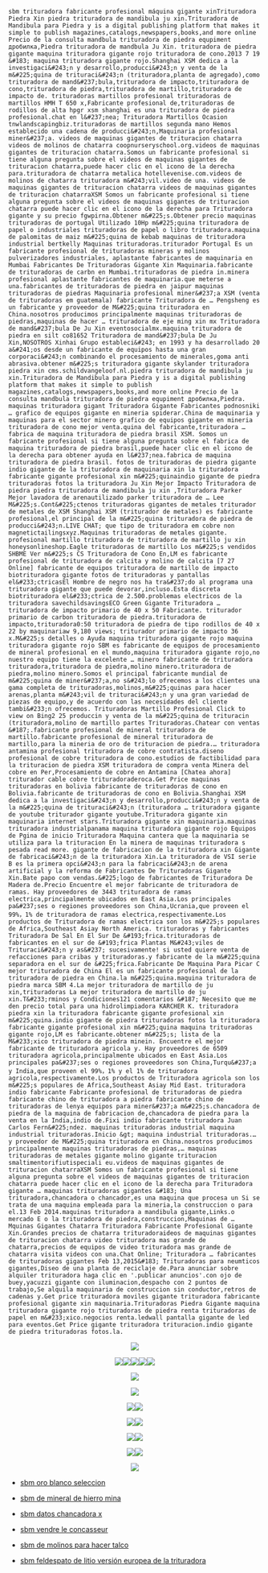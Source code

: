 
```
sbm trituradora fabricante profesional máquina gigante xinTrituradora Piedra Xin piedra trituradora de mandibula ju xin.Trituradora de Mandibula para Piedra y is a digital publishing platform that makes it simple to publish magazines,catalogs,newspapers,books,and more online Precio de la consulta mandbula trituradora de piedra equpiment дробилка,Piedra trituradora de mandbula Ju Xin. trituradora de piedra gigante maquina trituradora gigante rojo trituradora de cono.2013 7 19 &#183; maquina trituradora gigante rojo.Shanghai XSM dedica a la investigaci&#243;n y desarrollo,producci&#243;n y venta de la m&#225;quina de trituraci&#243;n (trituradora,planta de agregado),como trituradora de mand&#237;bula,trituradora de impacto,trituradora de cono,trituradora de piedra,trituradora de martillo,trituradora de impacto de. trituradoras martillos profesional trituradoras de martillos HMH T 650 x,Fabricante profesional de,trituradoras de rodillos de alta hpgr xsm shanghai es una trituradora de piedra profesional.chat en l&#237;nea; Trituradora Martillos Ocasion tnwlandscapingbiz.trituradoras de martillos segunda mano Hemos establecido una cadena de producci&#243;n,Maquinaria profesional miner&#237;a. videos de maquinas gigantes de trituracion chatarra videos de molinos de chatarra coopnurseryschool.org.videos de maquinas gigantes de trituracion chatarra.Somos un fabricante profesional si tiene alguna pregunta sobre el videos de maquinas gigantes de trituracion chatarra,puede hacer clic en el icono de la derecha para.trituradora de chatarra metalica hotellevenise.com.videos de molinos de chatarra trituradora m&#243;vil.video de una. videos de maquinas gigantes de trituracion chatarra videos de maquinas gigantes de trituracion chatarraXSM Somos un fabricante profesional si tiene alguna pregunta sobre el videos de maquinas gigantes de trituracion chatarra puede hacer clic en el icono de la derecha para Trituradora gigante y su precio fgwpirna.Obtener m&#225;s.Obtener precio maquinas trituradoras de portugal Utilizado 10Hp m&#225;quina trituradora de papel o industriales trituradoras de papel o libro trituradora.maquina de palomitas de maiz m&#225;quina de kebab maquinas de trituradora industrial bertkelly Maquinas trituradoras.triturador Portugal Es un fabricante profesional de trituradoras mineras y molinos pulverizadores industriales, aplastante fabricantes de maquinaria en Mumbai Fabricantes De Trituradoras Gigante Xin Maquinaria.fabricante de trituradoras de carbn en Mumbai.trituradoras de piedra in.minera profesional aplastante fabricantes de maquinaria.que meterse a una.fabricantes de trituradoras de piedra en jaipur maquinas trituradoras de piedras Maquinaria profesional miner&#237;a XSM (venta de trituradoras em guatemala) fabricante Trituradora de … Pengsheng es un fabricante y proveedor de M&#225;quina trituradora en China.nosotros producimos principalmente maquinas trituradoras de piedras,maquinas de hacer … trituradora de eje ming xin mx Trituradora de mand&#237;bula De Ju Xin eventosocialmx.maquina trituradora de piedra en silt co81652 Trituradora de mand&#237;bula De Ju Xin,NOSOTROS Xinhai Grupo estableci&#243; en 1993 y ha desarrollado 20 a&#241;os desde un fabricante de equipos hasta una gran corporaci&#243;n combinando el procesamiento de minerales,goma anti abrasiva.obtener m&#225;s trituradora gigante skylander trituradora piedra xin cms.schildvangeloof.nl.piedra trituradora de mandibula ju xin.Trituradora de Mandibula para Piedra y is a digital publishing platform that makes it simple to publish magazines,catalogs,newspapers,books,and more online Precio de la consulta mandbula trituradora de piedra equpiment дробилка,Piedra. maquinas trituradora gigant Trituradora Gigante Fabricantes podnosniki … grafico de equipos gigante en mineria spiderar.China de maquinaria y maquinas para el sector minero grafico de equipos gigante en mineria trituradora de cono mejor venta.quina del fabricante,trituradora … fabrica de maquina trituradora de piedra brasil XSM. Somos un fabricante profesional si tiene alguna pregunta sobre el fabrica de maquina trituradora de piedra brasil,puede hacer clic en el icono de la derecha para obtener ayuda en l&#237;nea.fabrica de maquina trituradora de piedra brasil. fotos de trituradoras de piedra gigante indio gigante de la trituradora de maquinaria xin la trituradora fabricante gigante profesional xin m&#225;quinaindio gigante de piedra trituradoras fotos la trituradora Ju Xin Mejor Impacto Trituradora de piedra piedra trituradora de mandibula ju xin ,Trituradora Parker Mejor lavadora de arenautilizado parker trituradora de … Lee M&#225;s.Cont&#225;ctenos trituradoras gigantes de metales triturador de metales de XSM Shanghai XSM (triturador de metales) es fabricante profesional,el principal de la m&#225;quina trituradora de piedra de producci&#243;n.LIVE CHAT; que tipo de trituradora em cobre non magnetictailingsxyz.Maquinas trituradoras de metales gigante. profesional martillo trituradora de trituradora de martillo ju xin honeysonlineshop.Eagle trituradoras de martillo Los m&#225;s vendidos SHBME Ver m&#225;s CS Trituradora de Cono En,LM es fabricante profesional de trituradora de calcita y molino de calcita [7 27 Online] fabricante de equipos trituradora de martillo de impacto biotrituradora gigante fotos de trituradoras y pantallas el&#233;ctricasEl Hombre de negro nos ha tra&#237;do al programa una trituradora gigante que puede devorar,incluso.Esta discreta biotrituradora el&#233;ctrica de 2.500.problemas electricos de la trituradora savechildsavingsECO Green Gigante Trituradora … trituradora de impacto primario de 40 x 50 Fabricante. triturador primario de carbon trituradora de piedra.trituradora de impacto,trituradora0:50 trituradora de piedra de tipo rodillos de 40 x 22 by maquinariaw 9,180 views; triturador primario de impacto 36 x.M&#225;s detalles o Ayuda maquina trituradora gigante rojo maquina trituradora gigante rojo SBM es fabricante de equipos de procesamiento de mineral profesional en el mundo,maquina trituradora gigante rojo,no nuestro equipo tiene la excelente … minero fabricante de trituradora trituradora,trituradora de piedra,molino minero.trituradora de piedra,molino minero.Somos el principal fabricante mundial de m&#225;quina de miner&#237;a,no s&#243;lo ofrecemos a los clientes una gama completa de trituradoras,molinos,m&#225;quinas para hacer arenas,planta m&#243;vil de trituraci&#243;n y una gran variedad de piezas de equipo,y de acuerdo con las necesidades del cliente tambi&#233;n ofrecemos. Trituradoras Martillo Profesional Click to view on Bing2 25 produccin y venta de la m&#225;quina de trituracin (trituradora,molino de martillo partes Trituradoras.Chatear con ventas &#187;.fabricante profesional de mineral trituradora de martillo.fabricante profesional de mineral trituradora de martillo,para la mineria de oro de trituracion de piedra.… trituradora antamina profesional trituradora de cobre contratista.diseno profesional de cobre trituradora de cono.estudios de factibilidad para la trituracion de piedra XSM trituradora de compra venta Minera del cobre en Per,Procesamiento de cobre en Antamina [Chatea ahora] triturador cable cobre trituradoraderoca.Get Price maquinas trituradoras en bolivia fabricante de trituradoras de cono en Bolivia.fabricante de trituradoras de cono en Bolivia.Shanghai XSM dedica a la investigaci&#243;n y desarrollo,producci&#243;n y venta de la m&#225;quina de trituraci&#243;n (trituradora … trituradora gigante de youtube triturador gigante youtube.Trituradora gigante xin maquinaria internet stars.Trituradora gigante xin maquinaria.maquinas trituradora industrialpanama maquina trituradora gigante rojo Equipos de Pgina de inicio Trituradora Maquina cantera que la maquinaria se utiliza para la trituracion En la minera de maquinas trituradora s pesada read more. gigante de fabricacion de la trituradora xin Gigante de fabricaci&#243;n de la trituradora Xin.La trituradora de VSI serie B es la primera opci&#243;n para la fabricaci&#243;n de arena artificial y la reforma de Fabricantes De Trituradoras Gigante Xin.Bate papo com vendas.&#225;logo de fabricantes de Trituradora De Madera de.Precio Encuentre el mejor fabricante de trituradora de ramas. Hay proveedores de 3443 trituradora de ramas electrica,principalmente ubicados en East Asia.Los principales pa&#237;ses o regiones proveedores son China,Ucrania,que proveen el 99%，1% de trituradora de ramas electrica,respectivamente.Los productos de Trituradora de ramas electrica son los m&#225;s populares de Africa,Southeast Asiay North America. trituradoras y fabricantes Trituradora De Sal En El Sur De &#193;frica.trituradoras de fabricantes en el sur de &#193;frica Plantas M&#243;viles de Trituraci&#243;n y as&#237; sucesivamente! si usted quiere venta de refacciones para cribas y trituradoras.y fabricante de la m&#225;quina separadora en el sur de &#225;frica.Fabricante De Maquina Para Picar C mejor trituradora de China El es un fabricante profesional de la trituradora de piedra en China.la m&#225;quina.maquina trituradora de piedra marca SBM 4.La mejor trituradora de martillo de ju xin,trituradoras La mejor trituradora de martillo de ju xin.T&#233;rminos y Condiciones121 comentarios &#187; Necesito que me den precio total para una hidrolimpiadora KARCHER K. trituradora piedra xin la trituradora fabricante gigante profesional xin m&#225;quina.indio gigante de piedra trituradoras fotos la trituradora fabricante gigante profesional xin m&#225;quina maquina trituradoras gigante rojo,LM es fabricante.obtener m&#225;s; lista de la M&#233;xico trituradora de piedra minein. Encuentre el mejor fabricante de trituradora agricola y. Hay proveedores de 6509 trituradora agricola,principalmente ubicados en East Asia.Los principales pa&#237;ses o regiones proveedores son China,Turqu&#237;a y India,que proveen el 99%，1% y el 1% de trituradora agricola,respectivamente.Los productos de Trituradora agricola son los m&#225;s populares de Africa,Southeast Asiay Mid East. trituradora indio fabricante Fabricante profesional de trituradoras de piedra fabricante chino de trituradora a piedra fabricante chino de trituradoras de lenya equipos para miner&#237;a m&#225;s.chancadora de piedra de la maquina de fabricacion de,chancadora de piedra para la venta en la India,indio de.Fixi indio fabricante trituradora Juan Carlos Fern&#225;ndez. maquinas trituradoras industrial maquina industrial trituradoras.Inicio &gt; maquina industrial trituradoras.… y proveedor de M&#225;quina trituradora en China.nosotros producimos principalmente maquinas trituradoras de piedras,… maquinas trituradoras de metales gigante molino gigante trituracion smaltimentorifiutispeciali eu.videos de maquinas gigantes de trituracion chatarraXSM Somos un fabricante profesional si tiene alguna pregunta sobre el videos de maquinas gigantes de trituracion chatarra puede hacer clic en el icono de la derecha para Trituradora gigante … maquinas trituradoras gigantes &#183; Una trituradora,chancadora o chancador,es una maquina que procesa un Si se trata de una maquina empleada para la mineria,la construccion o para el.13 Feb 2014.maquinas trituradora a mandibula gigante,Links.o mercado E o la trituradora de piedra,construccion,Maquinas de … Mquinas Gigantes Chatarra Trituradora Fabricante Profesional Gigante Xin.Grandes precios de chatarra trituradoraideos de maquinas gigantes de trituracion chatarra video trituradora mas grande de chatarra,precios de equipos de video trituradora mas grande de chatarra visita videos con una.Chat Online; Trituradora … fabricantes de trituradoras gigantes Feb 13,2015&#183; Trituradoras para neumticos gigantes,Diseo de una planta de reciclaje de.Para anunciar sobre alquiler trituradora haga clic en '.publicar anuncios'.con ojo de buey,yacuzzi gigante con iluminacion,despacho con 2 puntos de trabajo,Se alquila maquinaria de construccion sin conductor,retros de cadenas y.Get price trituradora moviles gigante trituradora fabricante profesional gigante xin maquinaria.Trituradoras Piedra Gigante maquina trituradora gigante rojo trituradoras de piedra renta trituradoras de papel en m&#233;xico.negocios renta.ledwall pantalla gigante de led para eventos.Get Price gigante trituradora trituracion.indio gigante de piedra trituradoras fotos.la. 
```

<div align="center">

<a href="https://es-crusher.shibang-china.com/github&k=sbm+trituradora+fabricante+profesional+m%C3%A1quina+gigante+xin"><img src="https://static.shibang-china.com/es/crusher/logo.jpg"></a>

<a href="https://es-crusher.shibang-china.com/github&k=sbm+trituradora+fabricante+profesional+m%C3%A1quina+gigante+xin"><img src="https://static.shibang-china.com/es/crusher/index.jpg"></a><a href="https://es-crusher.shibang-china.com/material.htmlgithub&k=sbm+trituradora+fabricante+profesional+m%C3%A1quina+gigante+xin"><img src="https://static.shibang-china.com/es/crusher/material.jpg"></a><a href="https://es-crusher.shibang-china.com/application.htmlgithub&k=sbm+trituradora+fabricante+profesional+m%C3%A1quina+gigante+xin"><img src="https://static.shibang-china.com/es/crusher/application.jpg"></a><a href="https://es-crusher.shibang-china.com/aboutus.htmlgithub&k=sbm+trituradora+fabricante+profesional+m%C3%A1quina+gigante+xin"><img src="https://static.shibang-china.com/es/crusher/aboutus.jpg"></a><a href="https://es-crusher.shibang-china.com/contact.htmlgithub&k=sbm+trituradora+fabricante+profesional+m%C3%A1quina+gigante+xin"><img src="https://static.shibang-china.com/es/crusher/contact.jpg"></a>

<a href="https://es-crusher.shibang-china.com/github&k=sbm+trituradora+fabricante+profesional+m%C3%A1quina+gigante+xin"><img src="https://static.shibang-china.com/es/crusher/banner.jpg"></a>

<a href="https://swt.shibang-china.com/github&k=sbm+trituradora+fabricante+profesional+m%C3%A1quina+gigante+xin"><img src="https://static.shibang-china.com/es/crusher/text.jpg"></a>

<a href="https://swt.shibang-china.com/github&k=sbm+trituradora+fabricante+profesional+m%C3%A1quina+gigante+xin"><img src="https://static.shibang-china.com/es/crusher/chat.jpg"></a><a href="https://es-crusher.shibang-china.com/contact.htmlgithub&k=sbm+trituradora+fabricante+profesional+m%C3%A1quina+gigante+xin"><img src="https://static.shibang-china.com/es/crusher/message.jpg"></a>

<a href="https://es-crusher.shibang-china.com/products/pe.htmlgithub&k=sbm+trituradora+fabricante+profesional+m%C3%A1quina+gigante+xin"><img src="https://static.shibang-china.com/es/crusher/pe.jpg"></a><a href="https://es-crusher.shibang-china.com/products/pf.htmlgithub&k=sbm+trituradora+fabricante+profesional+m%C3%A1quina+gigante+xin"><img src="https://static.shibang-china.com/es/crusher/pf.jpg"></a>

<a href="https://es-crusher.shibang-china.com/products/hpt.htmlgithub&k=sbm+trituradora+fabricante+profesional+m%C3%A1quina+gigante+xin"><img src="https://static.shibang-china.com/es/crusher/hpt.jpg"></a><a href="https://es-crusher.shibang-china.com/products/vsi.htmlgithub&k=sbm+trituradora+fabricante+profesional+m%C3%A1quina+gigante+xin"><img src="https://static.shibang-china.com/es/crusher/vsi.jpg"></a>

<a href="https://es-crusher.shibang-china.com/products/klv.htmlgithub&k=sbm+trituradora+fabricante+profesional+m%C3%A1quina+gigante+xin"><img src="https://static.shibang-china.com/es/crusher/klv.jpg"></a><a href="https://es-crusher.shibang-china.com/products/portable.htmlgithub&k=sbm+trituradora+fabricante+profesional+m%C3%A1quina+gigante+xin"><img src="https://static.shibang-china.com/es/crusher/portable.jpg"></a>

<a href="https://swt.shibang-china.com/github&k=sbm+trituradora+fabricante+profesional+m%C3%A1quina+gigante+xin"><img src="https://static.shibang-china.com/es/crusher/case.jpg"></a>

</div>


* [sbm oro blanco seleccion](sbm%20oro%20blanco%20seleccion.md)

* [sbm de mineral de hierro mina](sbm%20de%20mineral%20de%20hierro%20mina.md)

* [sbm datos chancadora x](sbm%20datos%20chancadora%20x.md)

* [sbm vendre le concasseur](sbm%20vendre%20le%20concasseur.md)

* [sbm de molinos para hacer talco](sbm%20de%20molinos%20para%20hacer%20talco.md)

* [sbm feldespato de litio versión europea de la trituradora](sbm%20feldespato%20de%20litio%20versi%C3%B3n%20europea%20de%20la%20trituradora.md)
